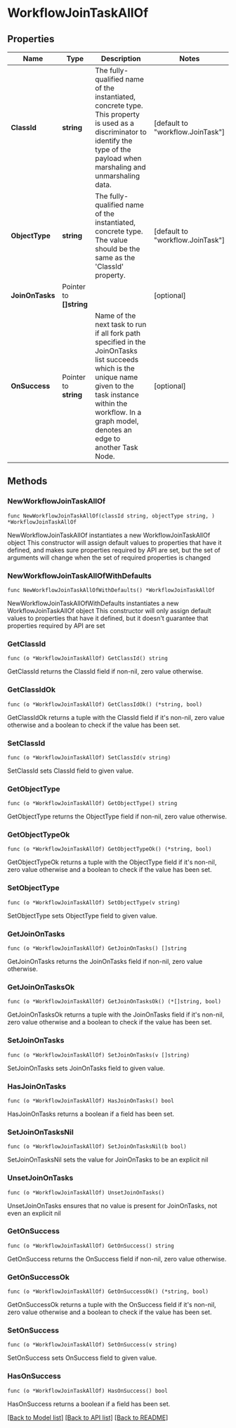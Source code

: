 # WorkflowJoinTaskAllOf

## Properties

Name | Type | Description | Notes
------------ | ------------- | ------------- | -------------
**ClassId** | **string** | The fully-qualified name of the instantiated, concrete type. This property is used as a discriminator to identify the type of the payload when marshaling and unmarshaling data. | [default to "workflow.JoinTask"]
**ObjectType** | **string** | The fully-qualified name of the instantiated, concrete type. The value should be the same as the &#39;ClassId&#39; property. | [default to "workflow.JoinTask"]
**JoinOnTasks** | Pointer to **[]string** |  | [optional] 
**OnSuccess** | Pointer to **string** | Name of the next task to run if all fork path specified in the JoinOnTasks list succeeds which is the unique name given to the task instance within the workflow. In a graph model, denotes an edge to another Task Node. | [optional] 

## Methods

### NewWorkflowJoinTaskAllOf

`func NewWorkflowJoinTaskAllOf(classId string, objectType string, ) *WorkflowJoinTaskAllOf`

NewWorkflowJoinTaskAllOf instantiates a new WorkflowJoinTaskAllOf object
This constructor will assign default values to properties that have it defined,
and makes sure properties required by API are set, but the set of arguments
will change when the set of required properties is changed

### NewWorkflowJoinTaskAllOfWithDefaults

`func NewWorkflowJoinTaskAllOfWithDefaults() *WorkflowJoinTaskAllOf`

NewWorkflowJoinTaskAllOfWithDefaults instantiates a new WorkflowJoinTaskAllOf object
This constructor will only assign default values to properties that have it defined,
but it doesn't guarantee that properties required by API are set

### GetClassId

`func (o *WorkflowJoinTaskAllOf) GetClassId() string`

GetClassId returns the ClassId field if non-nil, zero value otherwise.

### GetClassIdOk

`func (o *WorkflowJoinTaskAllOf) GetClassIdOk() (*string, bool)`

GetClassIdOk returns a tuple with the ClassId field if it's non-nil, zero value otherwise
and a boolean to check if the value has been set.

### SetClassId

`func (o *WorkflowJoinTaskAllOf) SetClassId(v string)`

SetClassId sets ClassId field to given value.


### GetObjectType

`func (o *WorkflowJoinTaskAllOf) GetObjectType() string`

GetObjectType returns the ObjectType field if non-nil, zero value otherwise.

### GetObjectTypeOk

`func (o *WorkflowJoinTaskAllOf) GetObjectTypeOk() (*string, bool)`

GetObjectTypeOk returns a tuple with the ObjectType field if it's non-nil, zero value otherwise
and a boolean to check if the value has been set.

### SetObjectType

`func (o *WorkflowJoinTaskAllOf) SetObjectType(v string)`

SetObjectType sets ObjectType field to given value.


### GetJoinOnTasks

`func (o *WorkflowJoinTaskAllOf) GetJoinOnTasks() []string`

GetJoinOnTasks returns the JoinOnTasks field if non-nil, zero value otherwise.

### GetJoinOnTasksOk

`func (o *WorkflowJoinTaskAllOf) GetJoinOnTasksOk() (*[]string, bool)`

GetJoinOnTasksOk returns a tuple with the JoinOnTasks field if it's non-nil, zero value otherwise
and a boolean to check if the value has been set.

### SetJoinOnTasks

`func (o *WorkflowJoinTaskAllOf) SetJoinOnTasks(v []string)`

SetJoinOnTasks sets JoinOnTasks field to given value.

### HasJoinOnTasks

`func (o *WorkflowJoinTaskAllOf) HasJoinOnTasks() bool`

HasJoinOnTasks returns a boolean if a field has been set.

### SetJoinOnTasksNil

`func (o *WorkflowJoinTaskAllOf) SetJoinOnTasksNil(b bool)`

 SetJoinOnTasksNil sets the value for JoinOnTasks to be an explicit nil

### UnsetJoinOnTasks
`func (o *WorkflowJoinTaskAllOf) UnsetJoinOnTasks()`

UnsetJoinOnTasks ensures that no value is present for JoinOnTasks, not even an explicit nil
### GetOnSuccess

`func (o *WorkflowJoinTaskAllOf) GetOnSuccess() string`

GetOnSuccess returns the OnSuccess field if non-nil, zero value otherwise.

### GetOnSuccessOk

`func (o *WorkflowJoinTaskAllOf) GetOnSuccessOk() (*string, bool)`

GetOnSuccessOk returns a tuple with the OnSuccess field if it's non-nil, zero value otherwise
and a boolean to check if the value has been set.

### SetOnSuccess

`func (o *WorkflowJoinTaskAllOf) SetOnSuccess(v string)`

SetOnSuccess sets OnSuccess field to given value.

### HasOnSuccess

`func (o *WorkflowJoinTaskAllOf) HasOnSuccess() bool`

HasOnSuccess returns a boolean if a field has been set.


[[Back to Model list]](../README.md#documentation-for-models) [[Back to API list]](../README.md#documentation-for-api-endpoints) [[Back to README]](../README.md)


